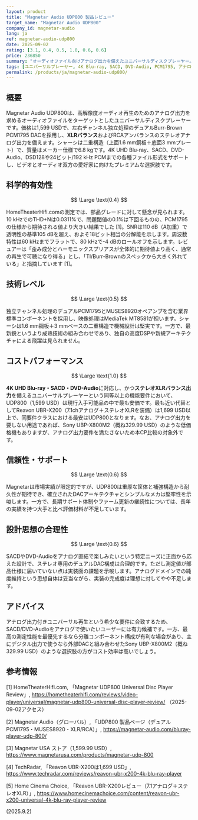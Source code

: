 ```yaml
---
layout: product
title: "Magnetar Audio UDP800 製品レビュー"
target_name: "Magnetar Audio UDP800"
company_id: magnetar-audio
lang: ja
ref: magnetar-audio-udp800
date: 2025-09-02
rating: [3.1, 0.4, 0.5, 1.0, 0.6, 0.6]
price: 236850
summary: "オーディオファイル向けアナログ出力を備えたユニバーサルディスクプレーヤー。デュアルPCM1795 DACを搭載するが、コンポーネント仕様から期待される性能よりも高い測定歪みを示している。"
tags: [ユニバーサルプレーヤー, 4K Blu-ray, SACD, DVD-Audio, PCM1795, アナログ出力]
permalink: /products/ja/magnetar-audio-udp800/
---
```


## 概要

Magnetar Audio UDP800は、高解像度オーディオ再生のためのアナログ出力を求めるオーディオファイルをターゲットとしたユニバーサルディスクプレーヤーです。価格は1,599 USDで、左右チャンネル独立処理のデュアルBurr-Brown PCM1795 DACを採用し、**XLRバランス**およびRCAアンバランスのステレオアナログ出力を備えます。シャーシは二重構造（上面1.6 mm鋼板＋底面3 mmプレート）で、質量はメーカー仕様で6.8 kgです。4K UHD Blu-ray、SACD、DVD-Audio、DSD128や24ビット/192 kHz PCMまでの各種ファイル形式をサポートし、ビデオとオーディオ双方の愛好家に向けたプレミアムな選択肢です。

## 科学的有効性

$$ \Large \text{0.4} $$

HomeTheaterHifi.comの測定では、部品グレードに対して懸念が見られます。10 kHzでのTHD+Nは0.0311%で、問題閾値の0.1%は下回るものの、PCM1795の仕様から期待される値より大きい結果でした [1]。SNRは110 dB（A加重）で透明性の基準105 dBを超え、およそ18ビット相当の分解能を示します。周波数特性は60 kHzまでフラットで、80 kHzで-4 dBのロールオフを示します。レビュアーは「歪み成分とハーモニックスプリアスが全体的に期待値より高く、通常の再生で可聴になり得る」とし、「TI/Burr-Brownのスペックから大きく外れている」と指摘しています [1]。

## 技術レベル

$$ \Large \text{0.5} $$

独立チャンネル処理のデュアルPCM1795とMUSES8920オペアンプを含む業界標準コンポーネントを採用し、映像処理はMediaTek MT8581が担います。シャーシは1.6 mm鋼板＋3 mmベースの二重構造で機械設計は堅実です。一方で、最新鋭というより成熟技術の組み合わせであり、独自の高度DSPや新規アーキテクチャによる飛躍は見られません。

## コストパフォーマンス

$$ \Large \text{1.0} $$

**4K UHD Blu-ray・SACD・DVD-Audio**に対応し、かつ**ステレオXLRバランス出力**を備えるユニバーサルプレーヤーという同等以上の機能要件において、UDP800（1,599 USD）は現行入手可能品の中で最も安価です。最も近い代替としてReavon UBR-X200（7.1chアナログ＋ステレオXLRを装備）は1,699 USD以上で、同要件クラスにおける最安はUDP800となります。なお、アナログ出力を要しない用途であれば、Sony UBP-X800M2（概ね329.99 USD）のような低価格機もありますが、アナログ出力要件を満たさないため本CP比較の対象外です。

## 信頼性・サポート

$$ \Large \text{0.6} $$

Magnetarは市場実績が限定的ですが、UDP800は重厚な筐体と補強構造から耐久性が期待でき、確立されたDACアーキテクチャとシンプルなメカは堅牢性を示唆します。一方で、長期サポート体制やファーム更新の継続性については、長年の実績を持つ大手と比べ評価材料が不足しています。

## 設計思想の合理性

$$ \Large \text{0.6} $$

SACDやDVD-Audioをアナログ直結で楽しみたいという特定ニーズに正面から応えた設計で、ステレオ専用のデュアルDAC構成は合理的です。ただし測定値が部品仕様に届いていない点は実装面の課題を示唆します。アナログドメインでの純度維持という思想自体は妥当ながら、実装の完成度は理想に対してやや不足します。

## アドバイス

アナログ出力付きユニバーサル再生という希少な要件に合致するため、SACD/DVD-Audioをアナログで使いたいユーザーには有力候補です。一方、最高の測定性能を最優先するなら分離コンポーネント構成が有利な場合があり、主にデジタル出力で使うなら外部DACと組み合わせたSony UBP-X800M2（概ね329.99 USD）のような選択肢の方がコスト効率は高いでしょう。

## 参考情報

[1] HomeTheaterHifi.com, 「Magnetar UDP800 Universal Disc Player Review」, https://hometheaterhifi.com/reviews/video-player/universal/magnetar-udp800-universal-disc-player-review/ （2025-09-02アクセス）  

[2] Magnetar Audio（グローバル）, 「UDP800 製品ページ（デュアルPCM1795・MUSES8920・XLR/RCA）」, https://magnetar-audio.com/bluray-player-udp-800/  

[3] Magnetar USA ストア（1,599.99 USD）, https://www.magnetarusa.com/products/magnetar-udp-800  

[4] TechRadar, 「Reavon UBR-X200は1,699 USD」, https://www.techradar.com/reviews/reavon-ubr-x200-4k-blu-ray-player  

[5] Home Cinema Choice, 「Reavon UBR-X200レビュー（7.1アナログ＋ステレオXLR）」, https://www.homecinemachoice.com/content/reavon-ubr-x200-universal-4k-blu-ray-player-review  

(2025.9.2)
